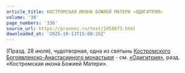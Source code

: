 ```yaml
---
article_title: КОСТРОМСКАЯ ИКОНА БОЖИЕЙ МАТЕРИ «ОДИГИТРИЯ»
volume: '38'
page_numbers: '336'
source_url: https://pravenc.ru/text/2458873.html
downloaded_at: '2025-10-13T15:08:25Z'
---
```


(Празд. 28 июля), чудотворная, одна из святынь [Костромского Богоявленско-Анастасииного монастыря](<https://pravenc.ru/text/Костромского Богоявленско-Анастасииного монастыря.html>) - см. [«Одигитрия»](<https://pravenc.ru/text/ Одигитрия .html>), разд. «Костромская икона Божией Матери».
